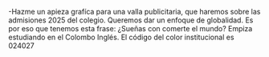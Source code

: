 -Hazme un apieza grafíca para una valla publicitaria, que haremos sobre las admisiones 2025 del colegio. Queremos dar un enfoque de globalidad. Es por eso que tenemos esta frase: ¿Sueñas con comerte el mundo? Empiza estudiando en el Colombo Inglés. El código del color institucional es 024027

